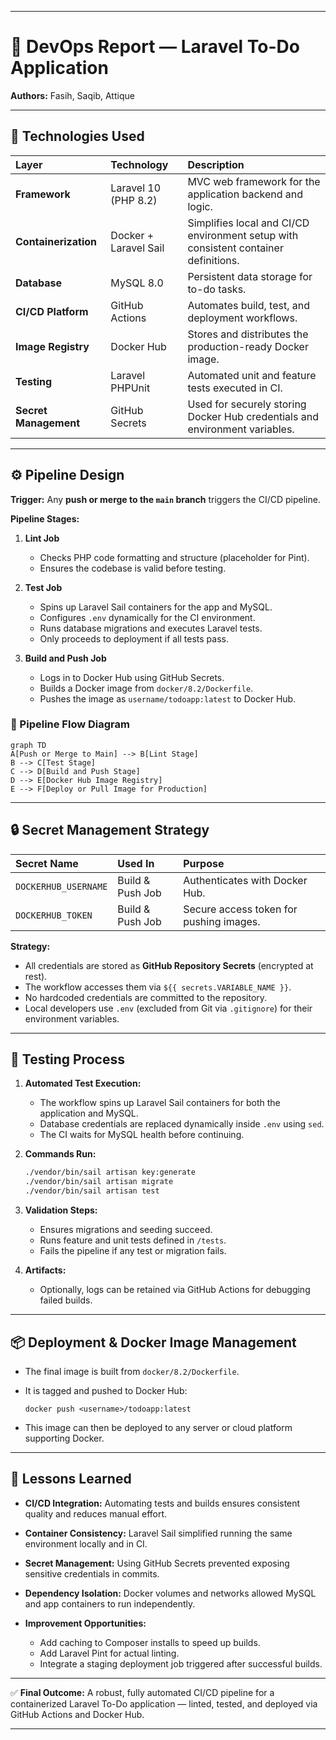 
---

# 🧩 DevOps Report — Laravel To-Do Application

**Authors:** Fasih, Saqib, Attique

---

## 🧰 Technologies Used

| Layer                 | Technology            | Description                                                                         |
| :-------------------- | :-------------------- | :---------------------------------------------------------------------------------- |
| **Framework**         | Laravel 10 (PHP 8.2)  | MVC web framework for the application backend and logic.                            |
| **Containerization**  | Docker + Laravel Sail | Simplifies local and CI/CD environment setup with consistent container definitions. |
| **Database**          | MySQL 8.0             | Persistent data storage for to-do tasks.                                            |
| **CI/CD Platform**    | GitHub Actions        | Automates build, test, and deployment workflows.                                    |
| **Image Registry**    | Docker Hub            | Stores and distributes the production-ready Docker image.                           |
| **Testing**           | Laravel PHPUnit       | Automated unit and feature tests executed in CI.                                    |
| **Secret Management** | GitHub Secrets        | Used for securely storing Docker Hub credentials and environment variables.         |

---

## ⚙️ Pipeline Design

**Trigger:**
Any **push or merge to the `main` branch** triggers the CI/CD pipeline.

**Pipeline Stages:**

1. **Lint Job**

   * Checks PHP code formatting and structure (placeholder for Pint).
   * Ensures the codebase is valid before testing.

2. **Test Job**

   * Spins up Laravel Sail containers for the app and MySQL.
   * Configures `.env` dynamically for the CI environment.
   * Runs database migrations and executes Laravel tests.
   * Only proceeds to deployment if all tests pass.

3. **Build and Push Job**

   * Logs in to Docker Hub using GitHub Secrets.
   * Builds a Docker image from `docker/8.2/Dockerfile`.
   * Pushes the image as `username/todoapp:latest` to Docker Hub.

### 🧱 Pipeline Flow Diagram

```mermaid
graph TD
A[Push or Merge to Main] --> B[Lint Stage]
B --> C[Test Stage]
C --> D[Build and Push Stage]
D --> E[Docker Hub Image Registry]
E --> F[Deploy or Pull Image for Production]
```

---

## 🔒 Secret Management Strategy

| Secret Name          | Used In          | Purpose                                 |
| :------------------- | :--------------- | :-------------------------------------- |
| `DOCKERHUB_USERNAME` | Build & Push Job | Authenticates with Docker Hub.          |
| `DOCKERHUB_TOKEN`    | Build & Push Job | Secure access token for pushing images. |

**Strategy:**

* All credentials are stored as **GitHub Repository Secrets** (encrypted at rest).
* The workflow accesses them via `${{ secrets.VARIABLE_NAME }}`.
* No hardcoded credentials are committed to the repository.
* Local developers use `.env` (excluded from Git via `.gitignore`) for their environment variables.

---

## 🧪 Testing Process

1. **Automated Test Execution:**

   * The workflow spins up Laravel Sail containers for both the application and MySQL.
   * Database credentials are replaced dynamically inside `.env` using `sed`.
   * The CI waits for MySQL health before continuing.

2. **Commands Run:**

   ```bash
   ./vendor/bin/sail artisan key:generate
   ./vendor/bin/sail artisan migrate
   ./vendor/bin/sail artisan test
   ```

3. **Validation Steps:**

   * Ensures migrations and seeding succeed.
   * Runs feature and unit tests defined in `/tests`.
   * Fails the pipeline if any test or migration fails.

4. **Artifacts:**

   * Optionally, logs can be retained via GitHub Actions for debugging failed builds.

---

## 📦 Deployment & Docker Image Management

* The final image is built from `docker/8.2/Dockerfile`.
* It is tagged and pushed to Docker Hub:

  ```
  docker push <username>/todoapp:latest
  ```
* This image can then be deployed to any server or cloud platform supporting Docker.

---

## 🧭 Lessons Learned

* **CI/CD Integration:** Automating tests and builds ensures consistent quality and reduces manual effort.
* **Container Consistency:** Laravel Sail simplified running the same environment locally and in CI.
* **Secret Management:** Using GitHub Secrets prevented exposing sensitive credentials in commits.
* **Dependency Isolation:** Docker volumes and networks allowed MySQL and app containers to run independently.
* **Improvement Opportunities:**

  * Add caching to Composer installs to speed up builds.
  * Add Laravel Pint for actual linting.
  * Integrate a staging deployment job triggered after successful builds.

---

✅ **Final Outcome:**
A robust, fully automated CI/CD pipeline for a containerized Laravel To-Do application — linted, tested, and deployed via GitHub Actions and Docker Hub.

---

